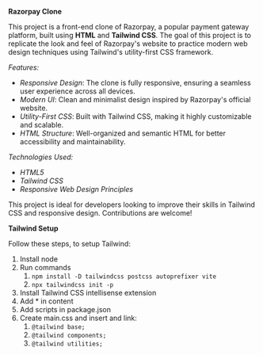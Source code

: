 **Razorpay Clone**

This project is a front-end clone of Razorpay, a popular payment gateway platform, built using **HTML** and **Tailwind CSS**. The goal of this project is to replicate the look and feel of Razorpay's website to practice modern web design techniques using Tailwind's utility-first CSS framework.

*Features:*

- *Responsive Design*: The clone is fully responsive, ensuring a seamless user experience across all devices.
- *Modern UI*: Clean and minimalist design inspired by Razorpay's official website.
- *Utility-First CSS*: Built with Tailwind CSS, making it highly customizable and scalable.
- *HTML Structure*: Well-organized and semantic HTML for better accessibility and maintainability.

*Technologies Used:*

- *HTML5*
- *Tailwind CSS*
- *Responsive Web Design Principles*

This project is ideal for developers looking to improve their skills in Tailwind CSS and responsive design. Contributions are welcome!





**Tailwind Setup**

Follow these steps, to setup Tailwind:

1. Install node
2. Run commands
   1. `npm install -D tailwindcss postcss autoprefixer vite`
   2. `npx tailwindcss init -p`
3. Install Tailwind CSS intellisense extension
4. Add * in content
5. Add scripts in package.json
6. Create main.css and insert and link:
   1. `@tailwind base;`
   2. `@tailwind components;`
   3. `@tailwind utilities;`


